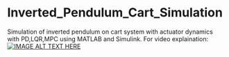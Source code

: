 # Inverted_Pendulum_Cart_Simulation
Simulation of inverted pendulum on cart system with actuator dynamics with PD,LQR,MPC using MATLAB and Simulink. For video explaination: 
[![IMAGE ALT TEXT HERE](https://img.youtube.com/vi/VSngcnpMrpw?si=Thw2rWU8u9u71YGu/0.jpg)](https://youtu.be/VSngcnpMrpw?si=Thw2rWU8u9u71YGu)


